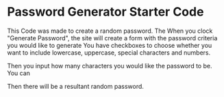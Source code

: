 # Password Generator Starter Code

This Code was made to create a random password. The
When you clock "Generate Password", the site will create a form with the password criteria you would like to generate
You have checkboxes to choose whether you want to include lowercase, uppercase, special characters and numbers. 

Then you input how many characters you would like the password to be. You can

Then there will be a resultant random password.
